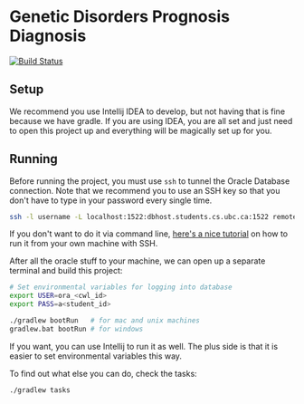 # Genetic Disorders Prognosis Diagnosis

[![Build Status](https://travis-ci.com/cheukyin699/cpsc304-project.svg?branch=master)](https://travis-ci.com/cheukyin699/cpsc304-project)

## Setup

We recommend you use Intellij IDEA to develop, but not having that is fine
because we have gradle. If you are using IDEA, you are all set and just need to
open this project up and everything will be magically set up for you.

## Running

Before running the project, you must use `ssh` to tunnel the Oracle Database
connection. Note that we recommend you to use an SSH key so that you don't have
to type in your password every single time.

```bash
ssh -l username -L localhost:1522:dbhost.students.cs.ubc.ca:1522 remote.students.cs.ubc.ca
```

If you don't want to do it via command line, [here's a nice
tutorial][run-own-machine] on how to run it from your own machine with SSH.

After all the oracle stuff to your machine, we can open up a separate terminal
and build this project:

```bash
# Set environmental variables for logging into database
export USER=ora_<cwl_id>
export PASS=a<student_id>

./gradlew bootRun   # for mac and unix machines
gradlew.bat bootRun # for windows
```

If you want, you can use Intellij to run it as well. The plus side is that it
is easier to set environmental variables this way.

To find out what else you can do, check the tasks:

```bash
./gradlew tasks
```

[run-own-machine]: https://www.students.cs.ubc.ca/~cs-304/resources/jdbc-oracle-resources/jdbc-java-setup.html#running-code-from-own-machine
